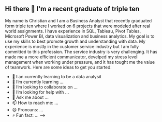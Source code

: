 ## Hi there 👋 I'm a recent graduate of triple ten

My name is Christian and I am a Business Analyst that recently graduated form triple ten where I worked on 6 projects that were modeled after real world assignments. I have experience in SQL, Tableau, Pivot Tables, Microsoft Power BI, data visualization and business analytics. My goal is to use my skills to best promote growth and understanding with data.
My experience is mostly in the customer service industry but I am fully committed to this profession. The service industry is very challenging. It has made me a more efficient communicator, develped my stress level management when working under pressure, and it has tought me the value of teamwork.
Here are some ideas to get you started:

- 🔭 I an currently learning to be a data analysit
- 🌱 I’m currently learning ...
- 👯 I’m looking to collaborate on ...
- 🤔 I’m looking for help with ...
- 💬 Ask me about ...
- 📫 How to reach me: ...
- 😄 Pronouns: ...
- ⚡ Fun fact: ...
-->
